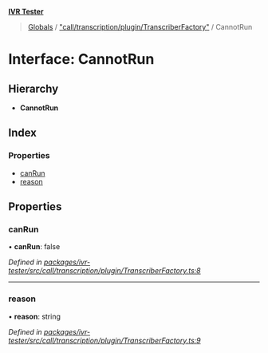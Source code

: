 **[IVR Tester](../README.md)**

> [Globals](../README.md) / ["call/transcription/plugin/TranscriberFactory"](../modules/_call_transcription_plugin_transcriberfactory_.md) / CannotRun

# Interface: CannotRun

## Hierarchy

* **CannotRun**

## Index

### Properties

* [canRun](_call_transcription_plugin_transcriberfactory_.cannotrun.md#canrun)
* [reason](_call_transcription_plugin_transcriberfactory_.cannotrun.md#reason)

## Properties

### canRun

•  **canRun**: false

*Defined in [packages/ivr-tester/src/call/transcription/plugin/TranscriberFactory.ts:8](https://github.com/SketchingDev/ivr-tester/blob/e4629d5/packages/ivr-tester/src/call/transcription/plugin/TranscriberFactory.ts#L8)*

___

### reason

•  **reason**: string

*Defined in [packages/ivr-tester/src/call/transcription/plugin/TranscriberFactory.ts:9](https://github.com/SketchingDev/ivr-tester/blob/e4629d5/packages/ivr-tester/src/call/transcription/plugin/TranscriberFactory.ts#L9)*

